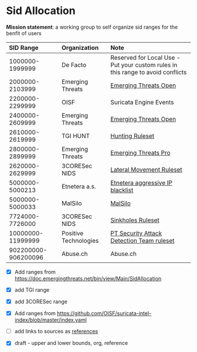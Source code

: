 # Sid Allocation

**Mission statement**: a working group to self organize sid ranges for the benfit of users


|      SID Range      | Organization          | Note                                                                                                 |
| :------------------ | :-------------------- | :--------------------------------------------------------------------------------------------------- |
| 1000000-1999999     | De Facto              | Reserved for Local Use - Put your custom rules in this range to avoid conflicts                      |
| 2000000-2103999     | Emerging Threats      | [Emerging Threats Open](https://doc.emergingthreats.net/bin/view/Main/SidAllocation)                 |
| 2200000-2299999     | OISF                  | Suricata Engine Events                                                                               |
| 2400000-2609999     | Emerging Threats      | [Emerging Threats Open](https://doc.emergingthreats.net/bin/view/Main/SidAllocation)                 |
| 2610000-2619999     | TGI HUNT              | [Hunting Ruleset](https://github.com/travisbgreen/hunting-rules)                                     |
| 2800000-2899999     | Emerging Threats      | [Emerging Threats Pro](https://doc.emergingthreats.net/bin/view/Main/SidAllocation)                  |
| 2620000-2629999     | 3CORESec NIDS         | [Lateral Movement Ruleset](https://dtection.io/ruleset)                                              |
| 5000000-5000213     | Etnetera a.s.         | [Etnetera aggressive IP blacklist](https://security.etnetera.cz/feeds/etn_aggressive.rules)          |
| 5000000-5000033     | MalSilo               | [MalSilo](https://malsilo.gitlab.io/feeds/)                                                          |
| 7724000-7726000     | 3CORESec NIDS         | [Sinkholes Ruleset](https://dtection.io/ruleset)                                                     |
| 10000000-11999999   | Positive Technologies | [PT Security Attack Detection Team ruleset](https://github.com/ptresearch/AttackDetection#sid-range) |
| 902200000-906200096 | Abuse.ch              | Abuse.ch                                                                                             |



- [x] Add ranges from https://doc.emergingthreats.net/bin/view/Main/SidAllocation
- [x] add TGI range
- [x] add 3CORESec range
- [x] Add ranges from https://github.com/OISF/suricata-intel-index/blob/master/index.yaml
- [ ] add links to sources as [references](https://doc.emergingthreats.net/bin/view/Main/SidAllocation)
- [x] draft - upper and lower bounds, org, reference




